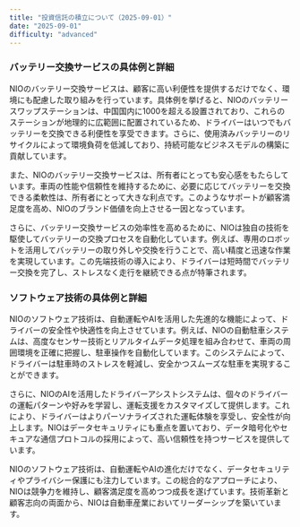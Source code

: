 ```yaml
---
title: "投資信託の積立について（2025-09-01）"
date: "2025-09-01"
difficulty: "advanced"
---
```


### バッテリー交換サービスの具体例と詳細
NIOのバッテリー交換サービスは、顧客に高い利便性を提供するだけでなく、環境にも配慮した取り組みを行っています。具体例を挙げると、NIOのバッテリースワップステーションは、中国国内に1000を超える設置されており、これらのステーションが地理的に広範囲に配置されているため、ドライバーはいつでもバッテリーを交換できる利便性を享受できます。さらに、使用済みバッテリーのリサイクルによって環境負荷を低減しており、持続可能なビジネスモデルの構築に貢献しています。

また、NIOのバッテリー交換サービスは、所有者にとっても安心感をもたらしています。車両の性能や信頼性を維持するために、必要に応じてバッテリーを交換できる柔軟性は、所有者にとって大きな利点です。このようなサポートが顧客満足度を高め、NIOのブランド価値を向上させる一因となっています。

さらに、バッテリー交換サービスの効率性を高めるために、NIOは独自の技術を駆使してバッテリーの交換プロセスを自動化しています。例えば、専用のロボットを活用してバッテリーの取り外しや交換を行うことで、高い精度と迅速な作業を実現しています。この先端技術の導入により、ドライバーは短時間でバッテリー交換を完了し、ストレスなく走行を継続できる点が特筆されます。

### ソフトウェア技術の具体例と詳細
NIOのソフトウェア技術は、自動運転やAIを活用した先進的な機能によって、ドライバーの安全性や快適性を向上させています。例えば、NIOの自動駐車システムは、高度なセンサー技術とリアルタイムデータ処理を組み合わせて、車両の周囲環境を正確に把握し、駐車操作を自動化しています。このシステムによって、ドライバーは駐車時のストレスを軽減し、安全かつスムーズな駐車を実現することができます。

さらに、NIOのAIを活用したドライバーアシストシステムは、個々のドライバーの運転パターンや好みを学習し、運転支援をカスタマイズして提供します。これにより、ドライバーはよりパーソナライズされた運転体験を享受し、安全性が向上します。NIOはデータセキュリティにも重点を置いており、データ暗号化やセキュアな通信プロトコルの採用によって、高い信頼性を持つサービスを提供しています。

NIOのソフトウェア技術は、自動運転やAIの進化だけでなく、データセキュリティやプライバシー保護にも注力しています。この総合的なアプローチにより、NIOは競争力を維持し、顧客満足度を高めつつ成長を遂げています。技術革新と顧客志向の両面から、NIOは自動車産業においてリーダーシップを築いています。
